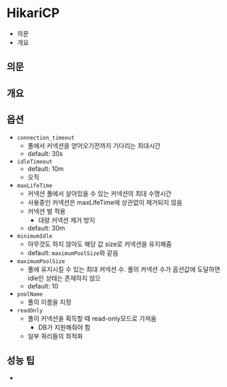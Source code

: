 # HikariCP

- 의문
- 개요

## 의문

## 개요

## 옵션

- `connection_timeout`
  - 풀에서 커넥션을 얻어오기전까지 기다리는 최대시간
  - default: 30s
- `idleTimeout`
  - default: 10m
  - 오직
- `maxLifeTime`
  - 커넥션 풀에서 살아있을 수 있는 커넥션의 최대 수명시간
  - 사용중인 커넥션은 maxLifeTime에 상관없이 제거되지 않음
  - 커넥션 벌 적용
    - 대량 커넥션 제거 방지
  - default: 30m
- `minimumIdle`
  - 아무것도 하지 않아도 해당 값 size로 커넥션을 유지해줌
  - default: `maximumPoolSize`와 같음
- `maximumPoolSize`
  - 풀에 유지시킬 수 있는 최대 커넥션 수. 풀의 커넥션 수가 옵션값에 도달하면 idle인 상태는 존재하지 않으
  - default: 10
- `poolName`
  - 풀의 이름을 지정
- `readOnly`
  - 풀이 커넥션을 획득할 때 read-only모드로 가져옴
    - DB가 지원해줘야 함
  - 일부 쿼리들의 최적화

## 성능 팁

-
